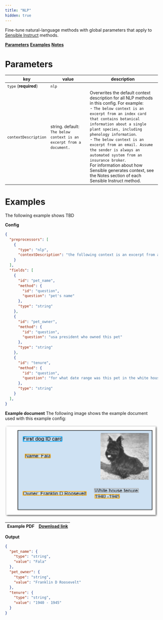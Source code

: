 ```yaml
---
title: "NLP"
hidden: true
---
```


Fine-tune natural-language methods with global parameters that apply to [Sensible Instruct](doc:instruct) methods. 

[**Parameters**](doc:nlp#parameters)
[**Examples**](doc:nlp#examples)
[**Notes**](doc:nlp#notes)

Parameters
====

| key                   | value                                                        | description                                                  |
| --------------------- | ------------------------------------------------------------ | ------------------------------------------------------------ |
| `type` (**required**) | `nlp`                                                        |                                                              |
| `contextDescription`  | string. default:  `The below context is an excerpt from a document.` | Overwrites the default context description for all NLP methods in this config.  For example:<br/> - `The below context is an excerpt from an index card that contains botanical information about a single plant species, including phenology information`.  <br/> - `The below context is an excerpt from an email. Assume the sender is always an automated system from an insurance broker`. <br/>For information about how Sensible generates context, see the Notes section of each Sensible Instruct method. |


Examples
====



The following example shows TBD

**Config**

```json
{
  "preprocessors": [
    {
      "type": "nlp",
      "contextDescription": "the following context is an excerpt from an ID card for a presidential pet, for example, a cat or dog."
    }
  ],
  "fields": [
    {
      "id": "pet_name",
      "method": {
        "id": "question",
        "question": "pet's name"
      },
      "type": "string"
    },
    {
      "id": "pet_owner",
      "method": {
        "id": "question",
        "question": "usa president who owned this pet"
      },
      "type": "string"
    },
    {
      "id": "tenure",
      "method": {
        "id": "question",
        "question": "for what date range was this pet in the white house"
      },
      "type": "string"
    }
  ],
}
```

**Example document**
The following image shows the example document used with this example config:

![Click to enlarge](https://raw.githubusercontent.com/sensible-hq/sensible-docs/main/readme-sync/assets/v0/images/final/nlp.png)

| Example PDF | [Download link](https://raw.githubusercontent.com/sensible-hq/sensible-docs/main/readme-sync/assets/v0/pdfs/nlp.pdf) |
| ----------- | ------------------------------------------------------------ |

**Output**

```json
{
  "pet_name": {
    "type": "string",
    "value": "Fala"
  },
  "pet_owner": {
    "type": "string",
    "value": "Franklin D Roosevelt"
  },
  "tenure": {
    "type": "string",
    "value": "1940 - 1945"
  }
}
```



